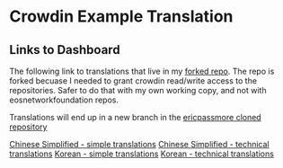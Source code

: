 # Crowdin Example Translation 

## Links to Dashboard
The following link to translations that live in my [forked repo](https://github.com/ericpassmore/internationalization/tree/ericpassmore-working). The repo is forked becuase I needed to grant crowdin read/write access to the repositories. Safer to do that with my own working copy, and not with eosnetworkfoundation repos.  

Translations will end up in a new branch in the [ericpassmore cloned repository](https://github.com/ericpassmore/internationalization/tree/i10n-sample-translations)

[Chinese Simplified - simple translations](
https://crowdin.com/project/eos-demo/zh-CN#/internationalization%20%2F%20ericpassmore-working/SampleTranslations/simple)
[Chinese Simplified - technical translations](https://crowdin.com/project/eos-demo/zh-CN#/internationalization%20%2F%20ericpassmore-working/SampleTranslations/technical)
[Korean - simple translations](https://crowdin.com/project/eos-demo/ko#/internationalization%20%2F%20ericpassmore-working/SampleTranslations/simple)
[Korean - technical translations](https://crowdin.com/project/eos-demo/ko#/internationalization%20%2F%20ericpassmore-working/SampleTranslations/technical)
